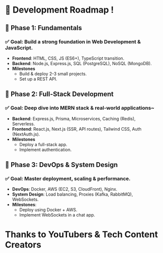# 🚀 Development Roadmap !
    
## 🔹 Phase 1: Fundamentals 
### ✅ Goal: Build a strong foundation in Web Development & JavaScript.
- **Frontend**: HTML, CSS, JS (ES6+), TypeScript transition.
- **Backend**: Node.js, Express.js, SQL (PostgreSQL), NoSQL (MongoDB).
- **Milestones**
  - Build & deploy 2-3 small projects. 
  - Set up a REST API. 

## 🔹 Phase 2: Full-Stack Development
### ✅ Goal: Deep dive into MERN stack & real-world applications~
- **Backend**: Express.js, Prisma, Microservices, Caching (Redis), Serverless.
- **Frontend**: React.js, Next.js (SSR, API routes), Tailwind CSS, Auth (NextAuth.js).
- **Milestones**
  - Deploy a full-stack app.
  - Implement authentication.

## 🔹 Phase 3: DevOps & System Design
### ✅ Goal: Master deployment, scaling & performance.
- **DevOps**: Docker, AWS (EC2, S3, CloudFront), Nginx.
- **System Design**: Load balancing, Proxies (Kafka, RabbitMQ), WebSockets.
- **Milestones**:
  - Deploy using Docker + AWS.
  - Implement WebSockets in a chat app. 

# Thanks to YouTubers & Tech Content Creators
